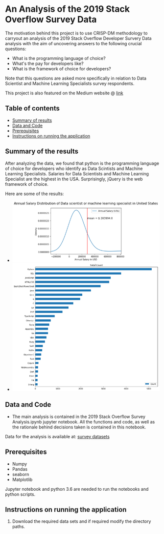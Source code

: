 # An Analysis of the 2019 Stack Overflow Survey Data
> 
The motivation behind this project is to use CRISP-DM methodology to carryout an analysis of the 2019 Stack Overflow Developer Survery Data analysis with the aim of uncovering answers to the following crucial questions:
* What is the programming language of choice?
* What's the pay for developers like?
* What is the framework of choice for developers?

Note that this questions are asked more specifically in relation to Data Scientist and Machine Learning Specialists survey respondents.

This project is also featured on the Medium website @ [link](https://medium.com/@charlesmodingwa/2019-stack-overflow-survey-analysis-c8dac1617d40?sk=068e7825d3d5081bb4bac243a1b31878)

## Table of contents

* [Summary of results](#summary-of-results)
* [Data and Code](#data-and-code)
* [Prerequisites](#prerequisites)
* [Instructions on running the application](#instructions-on-running-the-application)

## Summary of the results
After analyzing the data, we found that python is the programming language of choice for developers who identify as Data Scintists and Machine Learning Specialists. Salaries for Data Scientists and Machine Learning Specialist are the highest in the USA. Surprisingly, jQuery is the web framework of choice.

Here are some of the results:

* ![Salaries](./images/salaries_for_data_science_usa.png)
* ![Python](./images/python.png)

## Data and Code
* The main analysis is contained in the 2019 Stack Overflow Survey Analysis.ipynb jupyter notebook. All the functions and code, as well as the rationale behind decisions taken is contained in this notebook.

Data for the analysis is available at: [survey datasets](https://insights.stackoverflow.com/survey)
## Prerequisites
* Numpy
* Pandas
* seaborn
* Matplotlib

Jupyter notebook and python 3.6 are needed to run the notebooks and python scripts.

## Instructions on running the application
1. Download the required data sets and if required modify the directory paths.
